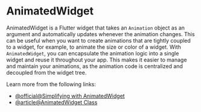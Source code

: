 # AnimatedWidget

AnimatedWidget is a Flutter widget that takes an `Animation` object as an argument and automatically updates whenever the animation changes. This can be useful when you want to create animations that are tightly coupled to a widget, for example, to animate the size or color of a widget. With `AnimatedWidget`, you can encapsulate the animation logic into a single widget and reuse it throughout your app. This makes it easier to manage and maintain your animations, as the animation code is centralized and decoupled from the widget tree.

Learn more from the following links:

- [@official@Simplifying with Animated­Widget](https://docs.flutter.dev/development/ui/animations/tutorial#simplifying-with-animatedwidgets)
- [@article@AnimatedWidget Class](https://api.flutter.dev/flutter/widgets/AnimatedWidget-class.html)
